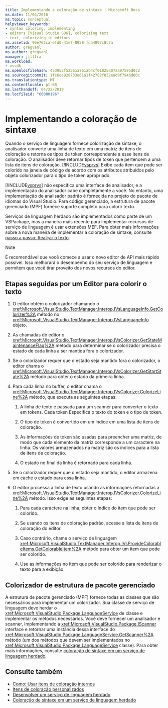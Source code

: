 ```yaml
---
title: Implementando a coloração de sintaxe | Microsoft Docs
ms.date: 11/04/2016
ms.topic: conceptual
helpviewer_keywords:
- syntax coloring, implementing
- editors [Visual Studio SDK], colorizing text
- text, colorizing in editors
ms.assetid: 96e762ca-efd0-41e7-8958-fda4897c8c7a
author: gregvanl
ms.author: gregvanl
manager: jillfra
ms.workload:
- vssdk
ms.openlocfilehash: 453952f52561a761ab4cf01825d07aa97595d0c2
ms.sourcegitcommit: 1fc6ee928733e61a1f42782f832ead9f7946d00c
ms.translationtype: MT
ms.contentlocale: pt-BR
ms.lasthandoff: 04/22/2019
ms.locfileid: "60080196"
---
```

# <a name="implementing-syntax-coloring"></a>Implementando a coloração de sintaxe
Quando o serviço de linguagem fornece colorização de sintaxe, o analisador converte uma linha de texto em uma matriz de itens de coloração e retorna os tipos de token correspondente a esse itens de coloração. O analisador deve retornar tipos de token que pertencem a uma lista de itens de coloração. [!INCLUDE[vsprvs](../../code-quality/includes/vsprvs_md.md)] Exibe cada item que pode ser colorido na janela de código de acordo com os atributos atribuídos pelo objeto colorizador para o tipo de token apropriado.

 [!INCLUDE[vsprvs](../../code-quality/includes/vsprvs_md.md)] não especifica uma interface de analisador, e a implementação do analisador cabe completamente a você. No entanto, uma implementação de analisador padrão é fornecida no projeto do pacote de idiomas do Visual Studio. Para código gerenciado, a estrutura de pacote gerenciado (MPF) fornece suporte completo para colorir texto.

 Serviços de linguagem herdado são implementados como parte de um VSPackage, mas a maneira mais recente para implementar recursos de serviço de linguagem é usar extensões MEF. Para obter mais informações sobre a nova maneira de implementar a coloração de sintaxe, consulte [passo a passo: Realçar o texto](../../extensibility/walkthrough-highlighting-text.md).

> [!NOTE]
>  É recomendável que você comece a usar o novo editor de API mais rápido possível. Isso melhorará o desempenho do seu serviço de linguagem e permitem que você tirar proveito dos novos recursos do editor.

## <a name="steps-followed-by-an-editor-to-colorize-text"></a>Etapas seguidas por um Editor para colorir o texto

1. O editor obtém o colorizador chamando o <xref:Microsoft.VisualStudio.TextManager.Interop.IVsLanguageInfo.GetColorizer%2A> método no <xref:Microsoft.VisualStudio.TextManager.Interop.IVsLanguageInfo> objeto.

2. As chamadas do editor o <xref:Microsoft.VisualStudio.TextManager.Interop.IVsColorizer.GetStateMaintenanceFlag%2A> método para determinar se o colorizador precisa o estado de cada linha a ser mantida fora o colorizador.

3. Se o colorizador requer que o estado seja mantido fora o colorizador, o editor chama o <xref:Microsoft.VisualStudio.TextManager.Interop.IVsColorizer.GetStartState%2A> método para obter o estado da primeira linha.

4. Para cada linha no buffer, o editor chama o <xref:Microsoft.VisualStudio.TextManager.Interop.IVsColorizer.ColorizeLine%2A> método, que executa as seguintes etapas:

    1. A linha de texto é passada para um scanner para converter o texto em tokens. Cada token Especifica o texto do token e o tipo de token.

    2. O tipo de token é convertido em um índice em uma lista de itens de coloração.

    3. As informações de token são usadas para preencher uma matriz, de modo que cada elemento da matriz corresponde a um caractere na linha. Os valores armazenados na matriz são os índices para a lista de itens de coloração.

    4. O estado no final da linha é retornado para cada linha.

5. Se o colorizador requer que o estado seja mantido, o editor armazena em cache o estado para essa linha.

6. O editor processa a linha de texto usando as informações retornadas a <xref:Microsoft.VisualStudio.TextManager.Interop.IVsColorizer.ColorizeLine%2A> método. Isso exige as seguintes etapas:

    1. Para cada caractere na linha, obter o índice do item que pode ser colorido.

    2. Se usando os itens de coloração padrão, acesse a lista de itens de coloração do editor.

    3. Caso contrário, chame o serviço de linguagem <xref:Microsoft.VisualStudio.TextManager.Interop.IVsProvideColorableItems.GetColorableItem%2A> método para obter um item que pode ser colorido.

    4. Use as informações no item que pode ser colorido para renderizar o texto para a exibição.

## <a name="managed-package-framework-colorizer"></a>Colorizador de estrutura de pacote gerenciado
 A estrutura de pacote gerenciado (MPF) fornece todas as classes que são necessários para implementar um colorizador. Sua classe de serviço de linguagem deve herdar o <xref:Microsoft.VisualStudio.Package.LanguageService> de classe e implementar os métodos necessários. Você deve fornecer um analisador e scanner, Implementando a <xref:Microsoft.VisualStudio.Package.IScanner> interface e retornar uma instância dessa interface do <xref:Microsoft.VisualStudio.Package.LanguageService.GetScanner%2A> método (um dos métodos que devem ser implementados no <xref:Microsoft.VisualStudio.Package.LanguageService> classe). Para obter mais informações, consulte [coloração de sintaxe em um serviço de linguagem herdado](../../extensibility/internals/syntax-colorizing-in-a-legacy-language-service.md).

## <a name="see-also"></a>Consulte também
- [Como: Usar itens de coloração internos](../../extensibility/internals/how-to-use-built-in-colorable-items.md)
- [Itens de coloração personalizados](../../extensibility/internals/custom-colorable-items.md)
- [Desenvolver um serviço de linguagem herdado](../../extensibility/internals/developing-a-legacy-language-service.md)
- [Coloração de sintaxe em um serviço de linguagem herdado](../../extensibility/internals/syntax-colorizing-in-a-legacy-language-service.md)